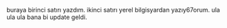 buraya birinci satırı yazdım.
ikinci satırı yerel bilgisyardan yazıy67orum.
ula ula ula bana bi update geldi.
